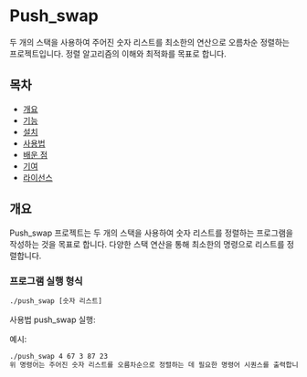 # Push_swap

두 개의 스택을 사용하여 주어진 숫자 리스트를 최소한의 연산으로 오름차순 정렬하는 프로젝트입니다. 
정렬 알고리즘의 이해와 최적화를 목표로 합니다.

## 목차
- [개요](#개요)
- [기능](#기능)
- [설치](#설치)
- [사용법](#사용법)
- [배운 점](#배운-점)
- [기여](#기여)
- [라이선스](#라이선스)

## 개요

Push_swap 프로젝트는 두 개의 스택을 사용하여 숫자 리스트를 정렬하는 프로그램을 작성하는 것을 목표로 합니다.
다양한 스택 연산을 통해 최소한의 명령으로 리스트를 정렬합니다.

### 프로그램 실행 형식
```sh
./push_swap [숫자 리스트]
```
사용법
push_swap 실행:

예시:

```sh
./push_swap 4 67 3 87 23
위 명령어는 주어진 숫자 리스트를 오름차순으로 정렬하는 데 필요한 명령어 시퀀스를 출력합니다.
```

